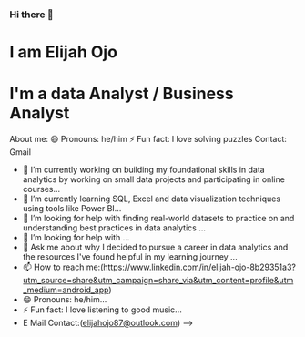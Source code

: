 ### Hi there 👋
# I am Elijah Ojo
# I'm a data Analyst / Business Analyst
About me:
😄 Pronouns: he/him
⚡ Fun fact: I love solving puzzles
Contact: Gmail
- 🔭 I’m currently working on building my foundational skills in data analytics by working on small data projects and participating in online courses...
- 🌱 I’m currently learning SQL, Excel and data visualization techniques using tools like Power BI...
- 👯 I’m looking for help with finding real-world datasets to practice on and understanding best practices in data analytics ...
- 🤔 I’m looking for help with ...
- 💬 Ask me about why I decided to pursue a career in data analytics and the resources I've found helpful in my learning journey ...
- 📫 How to reach me:(https://www.linkedin.com/in/elijah-ojo-8b29351a3?utm_source=share&utm_campaign=share_via&utm_content=profile&utm_medium=android_app)
- 😄 Pronouns: he/him...
- ⚡ Fun fact: I love listening to good music...
- E Mail Contact:(elijahojo87@outlook.com) 
-->
